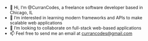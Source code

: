 - 👋 Hi, I’m @CurranCodes, a freelance software developer based in Chicago, IL
- 👀 I’m interested in learning modern frameworks and APIs to make scalable web applications
- 🤝 I’m looking to collaborate on full-stack web-based applications 
- 📫 Feel free to send me an email at currancodes@gmail.com

<!---
CurranTF/CurranTF is a ✨ special ✨ repository because its `README.md` (this file) appears on your GitHub profile.
You can click the Preview link to take a look at your changes.
--->

